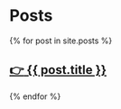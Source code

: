 <!-- {% include first.md %} -->

# Posts

{% for post in site.posts %}
    <h2><a href="{{ post.url }}"> :point_right: {{ post.title }}</a></h2>
{% endfor %}